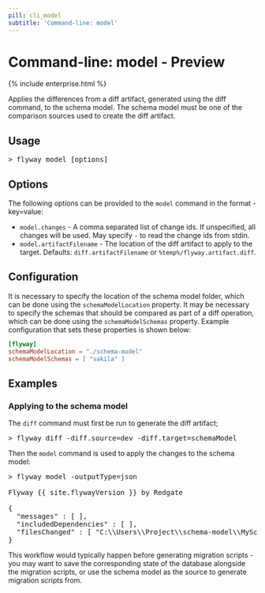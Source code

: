 ```yaml
---
pill: cli_model
subtitle: 'Command-line: model'
---
```

# Command-line: model - Preview

{% include enterprise.html %}

Applies the differences from a diff artifact, generated using the diff command, to the schema model.
The schema model must be one of the comparison sources used to create the diff artifact.

## Usage

<pre class="console"><span>&gt;</span> flyway model [options]</pre>

## Options

The following options can be provided to the `model` command in the format -key=value:
 - `model.changes` - A comma separated list of change ids. If unspecified, all changes will be used. May specify `-` to read the change ids from stdin.
 - `model.artifactFilename` - The location of the diff artifact to apply to the target. Defaults: `diff.artifactFilename` or `%temp%/flyway.artifact.diff`.

## Configuration

It is necessary to specify the location of the schema model folder, which can be done using the `schemaModelLocation` property.
It may be necessary to specify the schemas that should be compared as part of a diff operation, which can be done using the `schemaModelSchemas` property.
Example configuration that sets these properties is shown below:

```toml
[flyway]
schemaModelLocation = "./schema-model"
schemaModelSchemas = [ "sakila" ]
```

## Examples

### Applying to the schema model

The `diff` command must first be run to generate the diff artifact;
<pre class="console">&gt; flyway diff -diff.source=dev -diff.target=schemaModel</pre>

Then the `model` command is used to apply the changes to the schema model:
<pre class="console">&gt; flyway model -outputType=json

Flyway {{ site.flywayVersion }} by Redgate

{
  "messages" : [ ],
  "includedDependencies" : [ ],
  "filesChanged" : [ "C:\\Users\\Project\\schema-model\\MySchema\\Tables\\country.rgm" ]
}
</pre>

This workflow would typically happen before generating migration scripts - you may want to save the corresponding state of the database alongside the migration scripts, or use the schema model as the source to generate migration scripts from.
